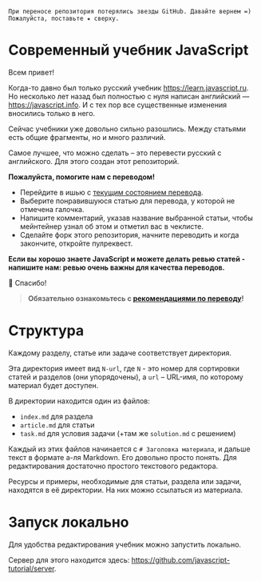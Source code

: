     При переносе репозитория потерялись звезды GitHub. Давайте вернем =) Пожалуйста, поставьте ★ сверху.

# Современный учебник JavaScript

Всем привет!

Когда-то давно был только русский учебник https://learn.javascript.ru. Но несколько лет назад был полностью с нуля написан английский — https://javascript.info. И с тех пор все существенные изменения вносились только в него.

Сейчас учебники уже довольно сильно разошлись. Между статьями есть общие фрагменты, но и много различий.

Самое лучшее, что можно сделать – это перевести русский с английского. Для этого создан этот репозиторий.

**Пожалуйста, помогите нам с переводом!**

- Перейдите в ишью с [текущим состоянием перевода](https://github.com/javascript-tutorial/ru.javascript.info/issues/60).
- Выберите понравившуюся статью для перевода, у которой не отмечена галочка.
- Напишите комментарий, указав название выбранной статьи, чтобы мейнтейнер узнал об этом и отметил вас в чеклисте.
- Сделайте форк этого репозитория, начните переводить и когда закончите, откройте пулреквест.

**Если вы хорошо знаете JavaScript и можете делать ревью статей - напишите нам: ревью очень важны для качества переводов.**

🎉 Спасибо!

> **Обязательно ознакомьтесь с [рекомендациями по переводу](https://github.com/javascript-tutorial/ru.javascript.info/blob/master/TRANSLATION.md)!**

# Структура

Каждому разделу, статье или задаче соответствует директория.

Эта директория имеет вид `N-url`, где `N` - это номер для сортировки статей и разделов (они упорядочены), а `url` – URL-имя, по которому материал будет доступен.

В директории находится один из файлов:

  - `index.md` для раздела
  - `article.md` для статьи
  - `task.md` для условия задачи (+там же `solution.md` с решением)

Каждый из этих файлов начинается с `# Заголовка материала`, и дальше текст в формате а-ля Markdown. Его довольно просто понять. Для редактирования достаточно простого текстового редактора.

Ресурсы и примеры, необходимые для статьи, раздела или задачи, находятся в её директории. На них можно ссылаться из материала.

# Запуск локально

Для удобства редактирования учебник можно запустить локально.

Сервер для этого находится здесь: <https://github.com/javascript-tutorial/server>. 
